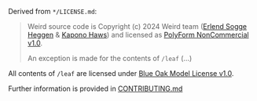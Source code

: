 Derived from `*/LICENSE.md`:

> Weird source code is Copyright (c) 2024 Weird team ([Erlend Sogge Heggen](https://github.com/erlend-sh/) & [Kapono Haws](https://github.com/zicklag/))
> and licensed as [PolyForm NonCommercial v1.0](https://polyformproject.org/licenses/noncommercial/1.0.0/).
>
> An exception is made for the contents of `/leaf` (...)

All contents of `/leaf` are licensed under [Blue Oak Model License v1.0](https://blueoakcouncil.org/license/1.0.0).

Further information is provided in [CONTRIBUTING.md](https://github.com/muni-town/weird/blob/main/CONTRIBUTING.md)
